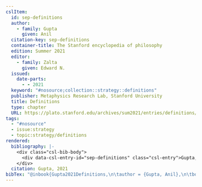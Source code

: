 ```yaml
---
cslItem:
  id: sep-definitions
  author:
    - family: Gupta
      given: Anil
  citation-key: sep-definitions
  container-title: The Stanford encyclopedia of philosophy
  edition: Summer 2021
  editor:
    - family: Zalta
      given: Edward N.
  issued:
    date-parts:
      - - 2021
  keyword: "#nosource;collection::strategy::definitions"
  publisher: Metaphysics Research Lab, Stanford University
  title: Definitions
  type: chapter
  URL: https://plato.stanford.edu/archives/sum2021/entries/definitions/
tags:
  - "#nosource"
  - issue:strategy
  - topic:strategy/definitions
rendered:
  bibliography: |-
    <div class="csl-bib-body">
      <div data-csl-entry-id="sep-definitions" class="csl-entry">Gupta, A. 2021 “Definitions,” in Zalta, E.N. (ed.) <i>The Stanford encyclopedia of philosophy</i>. Summer 2021. Metaphysics Research Lab, Stanford University. Available at: <a href='https://plato.stanford.edu/archives/sum2021/entries/definitions/.'>https://plato.stanford.edu/archives/sum2021/entries/definitions/.</a></div>
    </div>
  citation: Gupta, 2021
bibTex: "@inbook{Gupta2021Definitions,\n\tauthor = {Gupta, Anil},\n\tbooktitle = {The {Stanford} encyclopedia of philosophy},\n\tedition = {Summer 2021},\n\teditor = {Zalta, Edward N.},\n\tyear = {2021},\n\tpublisher = {Metaphysics Research Lab, Stanford University},\n\ttitle = {Definitions},\n}\n\n"
---
```

